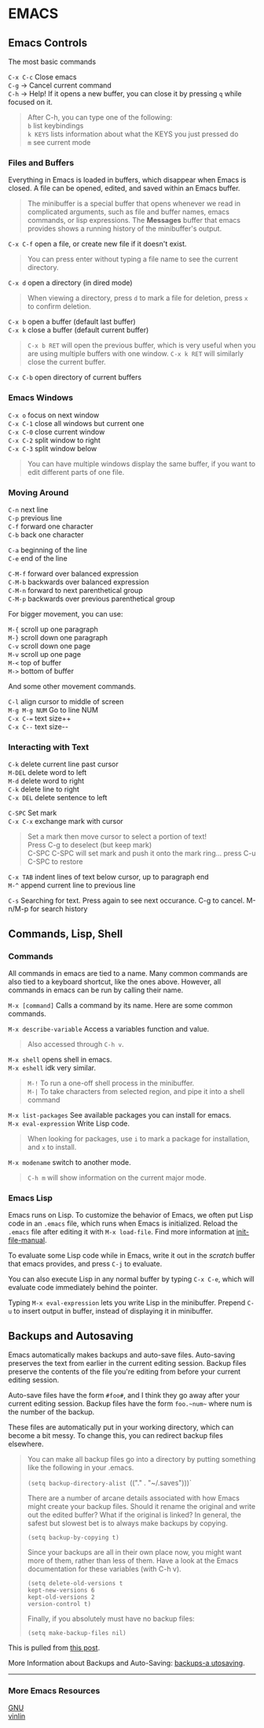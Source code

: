 # **EMACS**  

## Emacs Controls  

The most basic commands  

`C-x C-c`  Close emacs  
`C-g` -> Cancel current command  
`C-h` -> Help! If it opens a new buffer, you can close it by pressing `q` while focused on it.  

> After C-h, you can type one of the following:  
> `b`       list keybindings  
> `k KEYS`  lists information about what the KEYS you just pressed do  
> `m`       see current mode  


### Files and Buffers  

Everything in Emacs is loaded in buffers, which disappear when Emacs is closed. A file can be opened, edited, and saved within an Emacs buffer.  

> The minibuffer is a special buffer that opens whenever we read in complicated arguments, such as file and buffer names, emacs commands, or lisp expressions. The **Messages** buffer that emacs provides shows a running history of the minibuffer's output.  


`C-x C-f`  open a file, or create new file if it doesn't exist.  

> You can press enter without typing a file name to see the current directory.  


`C-x d`    open a directory (in dired mode)  

> When viewing a directory, press `d` to mark a file for deletion, press `x` to confirm deletion.  


`C-x b`    open a buffer (default last buffer)  
`C-x k`    close a buffer (default current buffer)  

> `C-x b RET` will open the previous buffer, which is very useful when you are using multiple buffers with one window. `C-x k RET` will similarly close the current buffer.  


`C-x C-b`  open directory of current buffers  


### Emacs Windows  

`C-x o`    focus on next window  
`C-x C-1`  close all windows but current one  
`C-x C-0`  close current window  
`C-x C-2`  split window to right  
`C-x C-3`  split window below  

> You can have multiple windows display the same buffer, if you want to edit different parts of one file.  


### Moving Around

`C-n`  next line  
`C-p`  previous line  
`C-f`  forward one character  
`C-b`  back one character  

`C-a`  beginning of the line  
`C-e`  end of the line  

`C-M-f` forward over balanced expression  
`C-M-b` backwards over balanced expression  
`C-M-n` forward to next parenthetical group  
`C-M-p` backwards over previous parenthetical group  

For bigger movement, you can use:  

`M-{`  scroll up one paragraph  
`M-}`  scroll down one paragraph  
`C-v`  scroll down one page  
`M-v`  scroll up one page  
`M-<`  top of buffer  
`M->`  bottom of buffer  

And some other movement commands.  

`C-l`          align cursor to middle of screen  
`M-g M-g NUM`  Go to line NUM  
`C-x C-=`      text size++  
`C-x C--`      text size--  


### Interacting with Text  

`C-k`      delete current line past cursor  
`M-DEL`    delete word to left  
`M-d`      delete word to right  
`C-k`      delete line to right  
`C-x DEL`  delete sentence to left  

`C-SPC`    Set mark  
`C-x C-x`  exchange mark with cursor  

> Set a mark then move cursor to select a portion of text!  
> Press C-g to deselect (but keep mark)  
> C-SPC C-SPC will set mark and push it onto the mark ring... press C-u C-SPC to restore  


`C-x TAB`  indent lines of text below cursor, up to paragraph end  
`M-^`     append current line to previous line  

`C-s`  Searching for text. Press again to see next occurance. C-g to cancel. M-n/M-p for search history  



## Commands, Lisp, Shell  

### Commands

All commands in emacs are tied to a name. Many common commands are also tied to a keyboard shortcut, like the ones above. However, all commands in emacs can be run by calling their name.  

`M-x [command]` Calls a command by its name. Here are some common commands.  

`M-x describe-variable` Access a variables function and value.

> Also accessed through `C-h v`.


`M-x shell` opens shell in emacs.  
`M-x eshell` idk very similar.  

> `M-!`  To run a one-off shell process in the minibuffer.  
> `M-|`  To take characters from selected region, and pipe it into a shell command  


`M-x list-packages` See available packages you can install for emacs.  
`M-x eval-expression` Write Lisp code.  

> When looking for packages, use `i` to mark a package for installation, and `x` to install.  


`M-x modename` switch to another mode.  

> `C-h m` will show information on the current major mode.  




### Emacs Lisp

Emacs runs on Lisp. To customize the behavior of Emacs, we often put Lisp code in an `.emacs` file, which runs when Emacs is initialized. Reload the `.emacs` file after editing it with `M-x load-file`. Find more information at [init-file-manual](https://www.gnu.org/software/emacs/manual/html_node/efaq/Setting-up-a-customization-file.html).  

To evaluate some Lisp code while in Emacs, write it out in the *scratch* buffer that emacs provides, and press `C-j` to evaluate.  

You can also execute Lisp in any normal buffer by typing `C-x C-e`, which will evaluate code immediately behind the pointer.  

Typing `M-x eval-expression` lets you write Lisp in the minibuffer. Prepend `C-u` to insert output in buffer, instead of displaying it in minibuffer.  


## Backups and Autosaving  

Emacs automatically makes backups and auto-save files. Auto-saving preserves the text from earlier in the current editing session. Backup files preserve the contents of the file you're editing from before your current editing session.  

Auto-save files have the form `#foo#`, and I think they go away after your current editing session. Backup files have the form `foo.~num~` where num is the number of the backup.  

These files are automatically put in your working directory, which can become a bit messy. To change this, you can redirect backup files elsewhere.  

> You can make all backup files go into a directory by putting something like the following in your .emacs.  
>   
>    `(setq backup-directory-alist `(("." . "~/.saves")))`  
>   
> There are a number of arcane details associated with how Emacs might create your backup files. Should it rename the original and write out the edited buffer? What if the original is linked? In general, the safest but slowest bet is to always make backups by copying.  
>   
>    `(setq backup-by-copying t)`  
>   
> Since your backups are all in their own place now, you might want more of them, rather than less of them. Have a look at the Emacs documentation for these variables (with C-h v).  
>   
>     (setq delete-old-versions t  
>     kept-new-versions 6  
>     kept-old-versions 2  
>     version-control t)  
>   
> Finally, if you absolutely must have no backup files:  
>   
>     (setq make-backup-files nil)  

This is pulled from [this post](https://stackoverflow.com/questions/151945/how-do-i-control-how-emacs-makes-backup-files).  

More Information about Backups and Auto-Saving: [backups-a
utosaving](https://www.math.utah.edu/docs/info/elisp_24.html#SEC341 "Backups and Auto-Saving").  


-------------------------------------------------------------------------------  

### More Emacs Resources  

[GNU](https://www.gnu.org/software/emacs/manual/html_node/emacs/ "GNU Emacs")  
[vinlin](https://github.com/vinlin24/cs35l-notebooks/blob/main/Emacs.md "VinLin Emacs Guide")  


